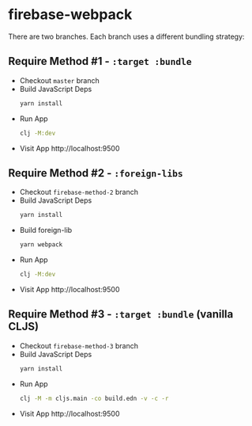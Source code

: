# firebase-webpack

There are two branches.  Each branch uses a different bundling strategy:


## Require Method #1 - `:target :bundle`

- Checkout `master` branch
- Build JavaScript Deps
  ```bash
  yarn install
  ```
- Run App
  ```bash
  clj -M:dev
  ```
- Visit App
  http://localhost:9500


## Require Method #2 - `:foreign-libs`

- Checkout `firebase-method-2` branch
- Build JavaScript Deps
  ```bash
  yarn install
  ```
- Build foreign-lib
  ```bash
  yarn webpack
  ```
- Run App
  ```bash
  clj -M:dev
  ```
- Visit App
  http://localhost:9500


## Require Method #3 - `:target :bundle` (vanilla CLJS)


- Checkout `firebase-method-3` branch
- Build JavaScript Deps
  ```bash
  yarn install
  ```
- Run App
  ```bash
  clj -M -m cljs.main -co build.edn -v -c -r
  ```
- Visit App
  http://localhost:9500

